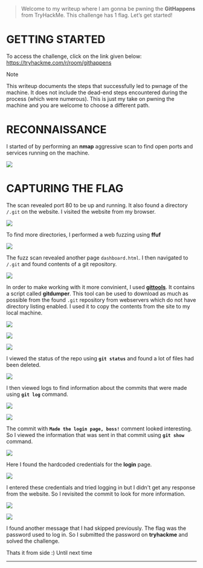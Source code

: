 > Welcome to my writeup where I am gonna be pwning the **GitHappens** from TryHackMe. This challenge has 1 flag. Let’s get started!

# GETTING STARTED

To access the challenge, click on the link given below:
https://tryhackme.com/r/room/githappens

> [!NOTE] 
> This writeup documents the steps that successfully led to pwnage of the machine. It does not include the dead-end steps encountered during the process (which were numerous). This is just my take on pwning the machine and you are welcome to choose a different path.

# RECONNAISSANCE

I started of by performing an **nmap** aggressive scan to find open ports and services running on the machine.

![](IMAGES/1.png)

# CAPTURING THE FLAG

The scan revealed port 80 to be up and running. It also found a directory `/.git` on the website. I visited the website from my browser.

![](IMAGES/2.png)

To find more directories, I performed a web fuzzing using **ffuf**

![](IMAGES/3.png)

The fuzz scan revealed another page `dashboard.html`. I then navigated to `/.git` and found contents of a git repository. 

![](IMAGES/4.png)

In order to make working with it more convinient, I used **[gittools](https://github.com/internetwache/GitTools)**.
It contains a script called **gitdumper**. This tool can be used to download as much as possible from the found `.git` repository from webservers which do not have directory listing enabled. I used it to copy the contents from the site to my local machine.

![](IMAGES/5.png)

![](IMAGES/6.png)

![](IMAGES/7.png)

I viewed the status of the repo using **`git status`** and found a lot of files had been deleted.

![](IMAGES/8.png)

I then viewed logs to find information about the commits that were made using **`git log`** command.

![](IMAGES/9.png)

![](IMAGES/10.png)

The commit with **`Made the login page, boss!`** comment looked interesting. So I viewed the information that was sent in that commit using **`git show`** command.

![](IMAGES/11.png)

Here I found the hardcoded credentials for the **login** page.

![](IMAGES/12.png)

I entered these credentials and tried logging in but I didn't get any response from the website. So I revisited the commit to look for more information.

![](IMAGES/13.png)

![](IMAGES/14.png)

I found another message that I had skipped previously. The flag was the password used to log in. So I submitted the password on **tryhackme** and solved the challenge.

Thats it from side :)
Until next time

---